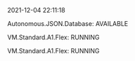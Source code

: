 2021-12-04 22:11:18

Autonomous.JSON.Database: AVAILABLE

VM.Standard.A1.Flex: RUNNING

VM.Standard.A1.Flex: RUNNING